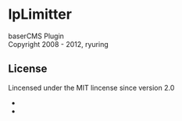 IpLimitter
==========
baserCMS Plugin  
Copyright 2008 - 2012, ryuring

License
-------

Lincensed under the MIT lincense since version 2.0

-
-
